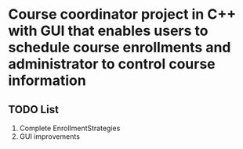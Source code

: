 # Course coordinator project in C++ with GUI that enables users to schedule course enrollments and administrator to control course information
## TODO List
1. Complete EnrollmentStrategies
2. GUI improvements
